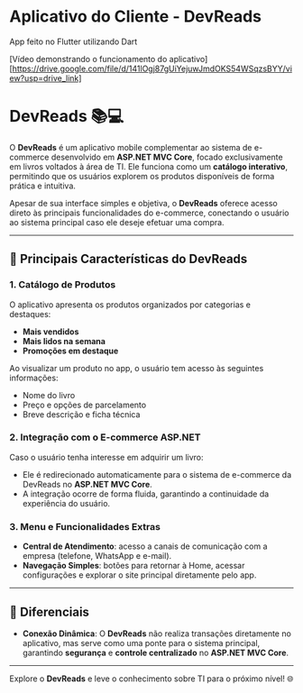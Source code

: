 # Aplicativo do Cliente - DevReads
App feito no Flutter utilizando Dart

[Vídeo demonstrando o funcionamento do aplicativo][https://drive.google.com/file/d/141lOgj87gUiYejuwJmdOKS54WSqzsBYY/view?usp=drive_link]

# DevReads 📚💻

O **DevReads** é um aplicativo mobile complementar ao sistema de e-commerce desenvolvido em **ASP.NET MVC Core**, focado exclusivamente em livros voltados à área de TI. Ele funciona como um **catálogo interativo**, permitindo que os usuários explorem os produtos disponíveis de forma prática e intuitiva.

Apesar de sua interface simples e objetiva, o **DevReads** oferece acesso direto às principais funcionalidades do e-commerce, conectando o usuário ao sistema principal caso ele deseje efetuar uma compra.

---

## 📌 Principais Características do DevReads

### **1. Catálogo de Produtos**
O aplicativo apresenta os produtos organizados por categorias e destaques:
- **Mais vendidos**
- **Mais lidos na semana**
- **Promoções em destaque**

Ao visualizar um produto no app, o usuário tem acesso às seguintes informações:
- Nome do livro
- Preço e opções de parcelamento
- Breve descrição e ficha técnica

### **2. Integração com o E-commerce ASP.NET**
Caso o usuário tenha interesse em adquirir um livro:
- Ele é redirecionado automaticamente para o sistema de e-commerce da DevReads no **ASP.NET MVC Core**.
- A integração ocorre de forma fluida, garantindo a continuidade da experiência do usuário.

### **3. Menu e Funcionalidades Extras**
- **Central de Atendimento**: acesso a canais de comunicação com a empresa (telefone, WhatsApp e e-mail).
- **Navegação Simples**: botões para retornar à Home, acessar configurações e explorar o site principal diretamente pelo app.

---

## 🚀 Diferenciais

- **Conexão Dinâmica**: O **DevReads** não realiza transações diretamente no aplicativo, mas serve como uma ponte para o sistema principal, garantindo **segurança** e **controle centralizado** no **ASP.NET MVC Core**.

---

Explore o **DevReads** e leve o conhecimento sobre TI para o próximo nível! 🌐
